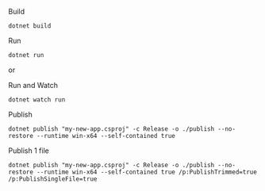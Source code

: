 Build
```
dotnet build
```

Run
```
dotnet run 
```

or

Run and Watch
```
dotnet watch run
```

Publish

```
dotnet publish "my-new-app.csproj" -c Release -o ./publish --no-restore --runtime win-x64 --self-contained true
```


Publish 1 file

```
dotnet publish "my-new-app.csproj" -c Release -o ./publish --no-restore --runtime win-x64 --self-contained true /p:PublishTrimmed=true /p:PublishSingleFile=true
```

